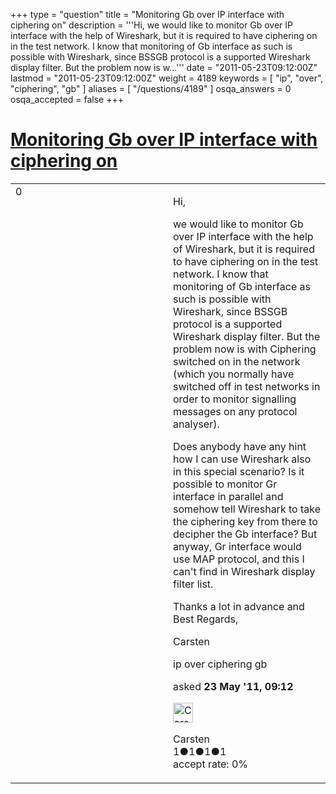 +++
type = "question"
title = "Monitoring Gb over IP interface with ciphering on"
description = '''Hi, we would like to monitor Gb over IP interface with the help of Wireshark, but it is required to have ciphering on in the test network. I know that monitoring of Gb interface as such is possible with Wireshark, since BSSGB protocol is a supported Wireshark display filter. But the problem now is w...'''
date = "2011-05-23T09:12:00Z"
lastmod = "2011-05-23T09:12:00Z"
weight = 4189
keywords = [ "ip", "over", "ciphering", "gb" ]
aliases = [ "/questions/4189" ]
osqa_answers = 0
osqa_accepted = false
+++

<div class="headNormal">

# [Monitoring Gb over IP interface with ciphering on](/questions/4189/monitoring-gb-over-ip-interface-with-ciphering-on)

</div>

<div id="main-body">

<div id="askform">

<table id="question-table" style="width:100%;"><colgroup><col style="width: 50%" /><col style="width: 50%" /></colgroup><tbody><tr class="odd"><td style="width: 30px; vertical-align: top"><div class="vote-buttons"><span id="post-4189-upvote" class="ajax-command post-vote up" rel="nofollow" title="I like this post (click again to cancel)"> </span><div id="post-4189-score" class="post-score" title="current number of votes">0</div><span id="post-4189-downvote" class="ajax-command post-vote down" rel="nofollow" title="I dont like this post (click again to cancel)"> </span> <span id="favorite-mark" class="ajax-command favorite-mark" rel="nofollow" title="mark/unmark this question as favorite (click again to cancel)"> </span><div id="favorite-count" class="favorite-count"></div></div></td><td><div id="item-right"><div class="question-body"><p>Hi,</p><p>we would like to monitor Gb over IP interface with the help of Wireshark, but it is required to have ciphering on in the test network. I know that monitoring of Gb interface as such is possible with Wireshark, since BSSGB protocol is a supported Wireshark display filter. But the problem now is with Ciphering switched on in the network (which you normally have switched off in test networks in order to monitor signalling messages on any protocol analyser).</p><p>Does anybody have any hint how I can use Wireshark also in this special scenario? Is it possible to monitor Gr interface in parallel and somehow tell Wireshark to take the ciphering key from there to decipher the Gb interface? But anyway, Gr interface would use MAP protocol, and this I can't find in Wireshark display filter list.</p><p>Thanks a lot in advance and Best Regards,</p><p>Carsten</p></div><div id="question-tags" class="tags-container tags"><span class="post-tag tag-link-ip" rel="tag" title="see questions tagged &#39;ip&#39;">ip</span> <span class="post-tag tag-link-over" rel="tag" title="see questions tagged &#39;over&#39;">over</span> <span class="post-tag tag-link-ciphering" rel="tag" title="see questions tagged &#39;ciphering&#39;">ciphering</span> <span class="post-tag tag-link-gb" rel="tag" title="see questions tagged &#39;gb&#39;">gb</span></div><div id="question-controls" class="post-controls"></div><div class="post-update-info-container"><div class="post-update-info post-update-info-user"><p>asked <strong>23 May '11, 09:12</strong></p><img src="https://secure.gravatar.com/avatar/9f1ca38e1209a3d108ce3264b81fb798?s=32&amp;d=identicon&amp;r=g" class="gravatar" width="32" height="32" alt="Carsten&#39;s gravatar image" /><p><span>Carsten</span><br />
<span class="score" title="1 reputation points">1</span><span title="1 badges"><span class="badge1">●</span><span class="badgecount">1</span></span><span title="1 badges"><span class="silver">●</span><span class="badgecount">1</span></span><span title="1 badges"><span class="bronze">●</span><span class="badgecount">1</span></span><br />
<span class="accept_rate" title="Rate of the user&#39;s accepted answers">accept rate:</span> <span title="Carsten has no accepted answers">0%</span></p></div></div><div id="comments-container-4189" class="comments-container"></div><div id="comment-tools-4189" class="comment-tools"></div><div class="clear"></div><div id="comment-4189-form-container" class="comment-form-container"></div><div class="clear"></div></div></td></tr></tbody></table>

</div>

</div>

